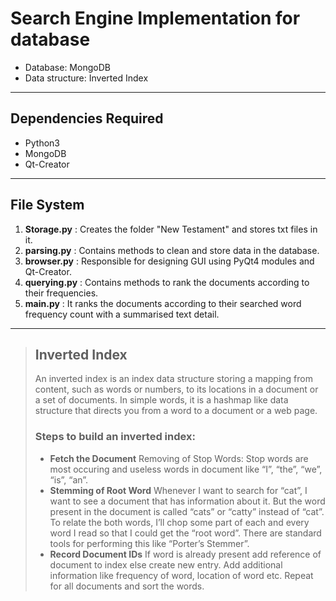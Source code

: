 # Search Engine Implementation for database
* Database: MongoDB
* Data structure: Inverted Index
-------------------------------------------
## Dependencies Required
* Python3
* MongoDB
* Qt-Creator 
--------------------------------------------
## File System
1. **Storage.py** : Creates the folder "New Testament" and stores txt files in it.
2. **parsing.py** : Contains methods to clean and store data in the database.
3. **browser.py** : Responsible for designing GUI using PyQt4 modules and Qt-Creator.
4. **querying.py** : Contains methods to rank the documents according to their frequencies.
5. **main.py** : It ranks the documents according to their searched word frequency count with a summarised text detail.
-----------------------------------------------
> ## Inverted Index
> An inverted index is an index data structure storing a mapping from content, such as words or numbers, to its locations in a document or a set of documents. In simple words, it is a hashmap like  data structure that directs you from a word to a document or a web page.
> ### Steps to build an inverted index:
>   * **Fetch the Document**
Removing of Stop Words: Stop words are most occuring and useless words in document like “I”, “the”, “we”, “is”, “an”.
> * **Stemming of Root Word**
Whenever I want to search for “cat”, I want to see a document that has information about it. But the word present in the document is called “cats” or “catty” instead of “cat”. To relate the both words, I’ll chop some part of each and every word I read so that I could get the “root word”. There are standard tools for performing this like “Porter’s Stemmer”.
> * **Record Document IDs**
If word is already present add reference of document to index else create new entry. Add additional information like frequency of word, location of word etc.
Repeat for all documents and sort the words.